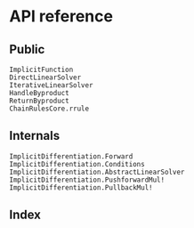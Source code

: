 # API reference

## Public

```@docs
ImplicitFunction
DirectLinearSolver
IterativeLinearSolver
HandleByproduct
ReturnByproduct
ChainRulesCore.rrule
```

## Internals

```@docs
ImplicitDifferentiation.Forward
ImplicitDifferentiation.Conditions
ImplicitDifferentiation.AbstractLinearSolver
ImplicitDifferentiation.PushforwardMul!
ImplicitDifferentiation.PullbackMul!
```

## Index

```@index
```
